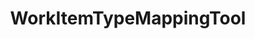 ---
optionsClassName: WorkItemTypeMappingToolOptions
optionsClassFullName: MigrationTools.Tools.WorkItemTypeMappingToolOptions
configurationSamples:
- name: defaults
  description: 
  code: >-
    {
      "MigrationTools": {
        "Version": "16.0",
        "CommonTools": {
          "WorkItemTypeMappingTool": {
            "Enabled": "False",
            "Mappings": {
              "Source Work Item Type Name": "Target Work Item Type Name"
            }
          }
        }
      }
    }
  sampleFor: MigrationTools.Tools.WorkItemTypeMappingToolOptions
- name: sample
  description: 
  code: >-
    {
      "MigrationTools": {
        "Version": "16.0",
        "CommonTools": {
          "WorkItemTypeMappingTool": {
            "Enabled": "True",
            "Mappings": {
              "User Story": "Product Backlog Item"
            }
          }
        }
      }
    }
  sampleFor: MigrationTools.Tools.WorkItemTypeMappingToolOptions
- name: classic
  description: 
  code: >-
    {
      "$type": "WorkItemTypeMappingToolOptions",
      "Enabled": true,
      "Mappings": {
        "Source Work Item Type Name": "Target Work Item Type Name",
        "User Story": "Product Backlog Item"
      }
    }
  sampleFor: MigrationTools.Tools.WorkItemTypeMappingToolOptions
description: Used to process the String fields of a work item. This is useful for cleaning up data. It will limit fields to a max length and apply regex replacements based on what is configured. Each regex replacement is applied in order and can be enabled or disabled.
className: WorkItemTypeMappingTool
typeName: Tools
architecture: 
options:
- parameterName: Enabled
  type: Boolean
  description: If set to `true` then the tool will run. Set to `false` and the processor will not run.
  defaultValue: missng XML code comments
- parameterName: Mappings
  type: Dictionary
  description: List of work item mappings.
  defaultValue: '{}'
status: missng XML code comments
processingTarget: missng XML code comments
classFile: /src/MigrationTools/Tools/WorkItemTypeMappingTool.cs
optionsClassFile: /src/MigrationTools/Tools/WorkItemTypeMappingToolOptions.cs

redirectFrom:
- /Reference/Tools/WorkItemTypeMappingToolOptions/
layout: reference
toc: true
permalink: /Reference/Tools/WorkItemTypeMappingTool/
title: WorkItemTypeMappingTool
categories:
- Tools
- 
topics:
- topic: notes
  path: /docs/Reference/Tools/WorkItemTypeMappingTool-notes.md
  exists: false
  markdown: ''
- topic: introduction
  path: /docs/Reference/Tools/WorkItemTypeMappingTool-introduction.md
  exists: false
  markdown: ''

---